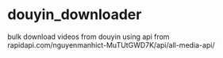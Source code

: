 # douyin_downloader
bulk download videos from douyin using api from rapidapi.com/nguyenmanhict-MuTUtGWD7K/api/all-media-api/
